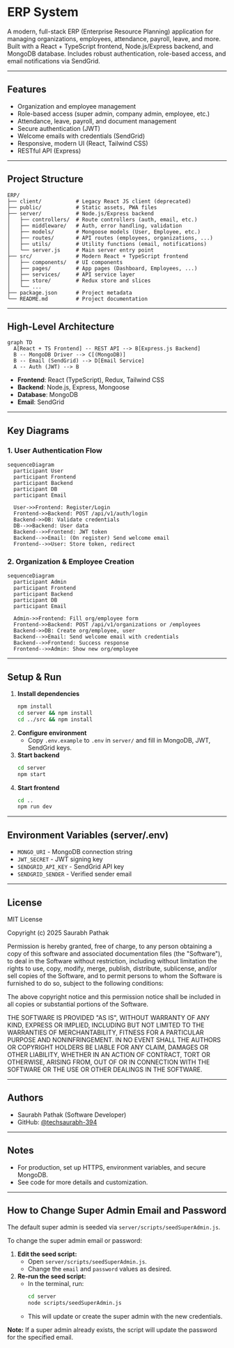 # ERP System

A modern, full-stack ERP (Enterprise Resource Planning) application for managing organizations, employees, attendance, payroll, leave, and more. Built with a React + TypeScript frontend, Node.js/Express backend, and MongoDB database. Includes robust authentication, role-based access, and email notifications via SendGrid.

---

## Features

- Organization and employee management
- Role-based access (super admin, company admin, employee, etc.)
- Attendance, leave, payroll, and document management
- Secure authentication (JWT)
- Welcome emails with credentials (SendGrid)
- Responsive, modern UI (React, Tailwind CSS)
- RESTful API (Express)

---

## Project Structure

```
ERP/
├── client/           # Legacy React JS client (deprecated)
├── public/           # Static assets, PWA files
├── server/           # Node.js/Express backend
│   ├── controllers/  # Route controllers (auth, email, etc.)
│   ├── middleware/   # Auth, error handling, validation
│   ├── models/       # Mongoose models (User, Employee, etc.)
│   ├── routes/       # API routes (employees, organizations, ...)
│   ├── utils/        # Utility functions (email, notifications)
│   └── server.js     # Main server entry point
├── src/              # Modern React + TypeScript frontend
│   ├── components/   # UI components
│   ├── pages/        # App pages (Dashboard, Employees, ...)
│   ├── services/     # API service layer
│   ├── store/        # Redux store and slices
│   └── ...
├── package.json      # Project metadata
└── README.md         # Project documentation
```

---

## High-Level Architecture

```mermaid
graph TD
  A[React + TS Frontend] -- REST API --> B[Express.js Backend]
  B -- MongoDB Driver --> C[(MongoDB)]
  B -- Email (SendGrid) --> D[Email Service]
  A -- Auth (JWT) --> B
```

- **Frontend**: React (TypeScript), Redux, Tailwind CSS
- **Backend**: Node.js, Express, Mongoose
- **Database**: MongoDB
- **Email**: SendGrid

---

## Key Diagrams

### 1. User Authentication Flow

```mermaid
sequenceDiagram
  participant User
  participant Frontend
  participant Backend
  participant DB
  participant Email

  User->>Frontend: Register/Login
  Frontend->>Backend: POST /api/v1/auth/login
  Backend->>DB: Validate credentials
  DB-->>Backend: User data
  Backend-->>Frontend: JWT token
  Backend-->>Email: (On register) Send welcome email
  Frontend-->>User: Store token, redirect
```

### 2. Organization & Employee Creation

```mermaid
sequenceDiagram
  participant Admin
  participant Frontend
  participant Backend
  participant DB
  participant Email

  Admin->>Frontend: Fill org/employee form
  Frontend->>Backend: POST /api/v1/organizations or /employees
  Backend->>DB: Create org/employee, user
  Backend-->>Email: Send welcome email with credentials
  Backend-->>Frontend: Success response
  Frontend-->>Admin: Show new org/employee
```

---

## Setup & Run

1. **Install dependencies**
   ```sh
   npm install
   cd server && npm install
   cd ../src && npm install
   ```
2. **Configure environment**
   - Copy `.env.example` to `.env` in `server/` and fill in MongoDB, JWT, SendGrid keys.
3. **Start backend**
   ```sh
   cd server
   npm start
   ```
4. **Start frontend**
   ```sh
   cd ..
   npm run dev
   ```

---

## Environment Variables (server/.env)

- `MONGO_URI` - MongoDB connection string
- `JWT_SECRET` - JWT signing key
- `SENDGRID_API_KEY` - SendGrid API key
- `SENDGRID_SENDER` - Verified sender email

---

## License

MIT License

Copyright (c) 2025 Saurabh Pathak

Permission is hereby granted, free of charge, to any person obtaining a copy
of this software and associated documentation files (the "Software"), to deal
in the Software without restriction, including without limitation the rights
to use, copy, modify, merge, publish, distribute, sublicense, and/or sell
copies of the Software, and to permit persons to whom the Software is
furnished to do so, subject to the following conditions:

The above copyright notice and this permission notice shall be included in all
copies or substantial portions of the Software.

THE SOFTWARE IS PROVIDED "AS IS", WITHOUT WARRANTY OF ANY KIND, EXPRESS OR
IMPLIED, INCLUDING BUT NOT LIMITED TO THE WARRANTIES OF MERCHANTABILITY,
FITNESS FOR A PARTICULAR PURPOSE AND NONINFRINGEMENT. IN NO EVENT SHALL THE
AUTHORS OR COPYRIGHT HOLDERS BE LIABLE FOR ANY CLAIM, DAMAGES OR OTHER
LIABILITY, WHETHER IN AN ACTION OF CONTRACT, TORT OR OTHERWISE, ARISING FROM,
OUT OF OR IN CONNECTION WITH THE SOFTWARE OR THE USE OR OTHER DEALINGS IN THE
SOFTWARE.

---

## Authors

- Saurabh Pathak (Software Developer)
- GitHub: [@techsaurabh-394](https://github.com/techsaurabh-394)

---

## Notes

- For production, set up HTTPS, environment variables, and secure MongoDB.
- See code for more details and customization.

---

## How to Change Super Admin Email and Password

The default super admin is seeded via `server/scripts/seedSuperAdmin.js`.

To change the super admin email or password:

1. **Edit the seed script:**
   - Open `server/scripts/seedSuperAdmin.js`.
   - Change the `email` and `password` values as desired.
2. **Re-run the seed script:**
   - In the terminal, run:
     ```sh
     cd server
     node scripts/seedSuperAdmin.js
     ```
   - This will update or create the super admin with the new credentials.

**Note:** If a super admin already exists, the script will update the password for the specified email.
